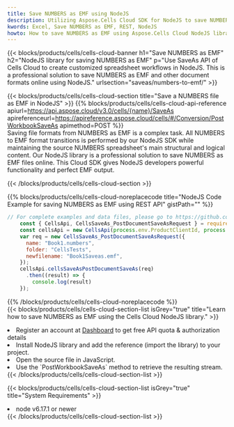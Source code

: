 ```yaml
---
title: Save NUMBERS as EMF using NodeJS 
description: Utilizing Aspose.Cells Cloud SDK for NodeJS to save NUMBERS format file as EMF format file. 
kwords: Excel, Save NUMBERS as EMF, REST, NodeJS
howto: How to save NUMBERS as EMF using Aspose.Cells Cloud NodeJS library.
---
```



{{< blocks/products/cells/cells-cloud-banner h1="Save NUMBERS as EMF" h2="NodeJS library for saving NUMBERS as EMF" p="Use SaveAs API of Cells Cloud to create customized spreadsheet workflows in NodeJS. This is a professional solution to save NUMBERS as EMF and other document formats online using NodeJS." urlsection="saveas/numbers-to-emf/" >}}

{{< blocks/products/cells/cells-cloud-section  title="Save a NUMBERS file as EMF in NodeJS" >}}
{{% blocks/products/cells/cells-cloud-api-reference  apiurl=https://api.aspose.cloud/v3.0/cells/{name}/SaveAs  apireferenceurl=https://apireference.aspose.cloud/cells/#/Conversion/PostWorkbookSaveAs  apimethod=POST %}}
<br/>
Saving file formats from NUMBERS as EMF is a complex task. All NUMBERS to EMF format transitions is performed by our NodeJS SDK while maintaining the source NUMBERS spreadsheet's main structural and logical content. Our NodeJS library is a professional solution to save NUMBERS as EMF files online. This Cloud SDK gives NodeJS developers powerful functionality and perfect EMF output.

{{< /blocks/products/cells/cells-cloud-section >}}

{{% blocks/products/cells/cells-cloud-noreplacecode title="NodeJS Code Example for saving NUMBERS as EMF using REST API" gistPath="" %}}
  
```js
// For complete examples and data files, please go to https://github.com/aspose-cells-cloud/aspose-cells-cloud-node/
    const { CellsApi, CellsSaveAs_PostDocumentSaveAsRequest } = require("asposecellscloud");
    const cellsApi = new CellsApi(process.env.ProductClientId, process.env.ProductClientSecret);
    var req = new CellsSaveAs_PostDocumentSaveAsRequest({
      name: "Book1.numbers",
      folder: "CellsTests",
      newfilename: "Book1Saveas.emf",
    });
    cellsApi.cellsSaveAsPostDocumentSaveAs(req)
      .then((result) => {
        console.log(result)
    });
```
  
{{% /blocks/products/cells/cells-cloud-noreplacecode  %}}
<br/>
{{< blocks/products/cells/cells-cloud-section-list isGrey="true"  title="Learn how to save NUMBERS as EMF using the Cells Cloud NodeJS library." >}}
<li>Register an account at <a href="https://dashboard.aspose.cloud/">Dashboard</a> to get free API quota & authorization details</li>
<li>Install NodeJS library and add the reference (import the library) to your project.</li>
<li>Open the source file in JavaScript.</li>
<li>Use the `PostWorkbookSaveAs` method to retrieve the resulting stream.</li>
{{< /blocks/products/cells/cells-cloud-section-list >}}

{{< blocks/products/cells/cells-cloud-section-list isGrey="true"  title="System Requirements" >}}
<li>node v6.17.1 or newer</li>
{{< /blocks/products/cells/cells-cloud-section-list >}}
